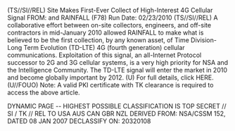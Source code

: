 (TS//SI//REL) Site Makes First-Ever Collect of High-Interest 4G Cellular Signal
FROM: and RAINFALL (F78)
Run Date: 02/23/2010
(TS//SI//REL) A collaborative effort between on-site collectors, engineers, and off-site contractors in mid-January 2010 allowed RAINFALL to make what is believed to be the first collection, by any known asset, of Time Division-Long Term Evolution (TD-LTE) 4G (fourth generation) cellular communications. Exploitation of this signal, an all-Internet Protocol successor to 2G and 3G cellular systems, is a very high priority for NSA and the Intelligence Community. The TD-LTE signal will enter the market in 2010 and become globally important by 2012.
(U) For full details, click HERE.
(U//FOUO) Note: A valid PKI certificate with TK clearance is required to access the above article.

DYNAMIC PAGE -- HIGHEST POSSIBLE CLASSIFICATION IS TOP SECRET // SI / TK // REL TO USA AUS CAN GBR NZL DERIVED FROM: NSA/CSSM 152, DATED 08 JAN 2007 DECLASSIFY ON: 20320108
